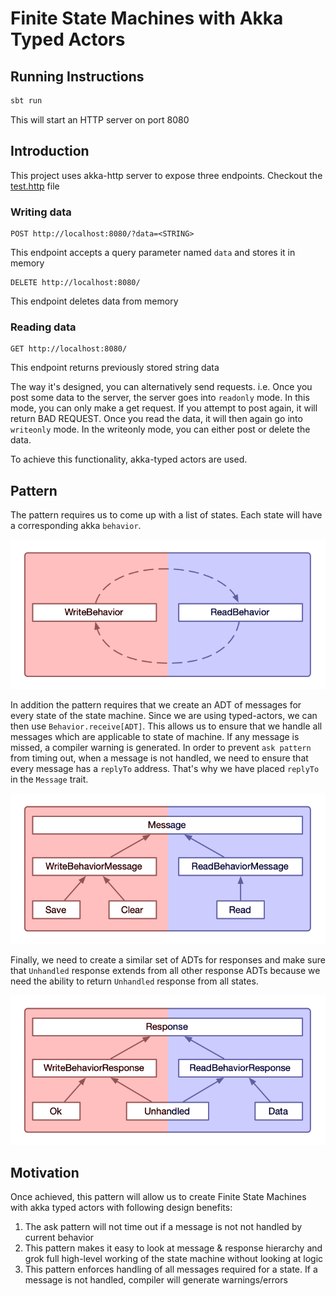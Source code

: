 # Finite State Machines with Akka Typed Actors

## Running Instructions

```sh
sbt run
```

This will start an HTTP server on port 8080

## Introduction

This project uses akka-http server to expose three endpoints. Checkout the [test.http](src/main/scala/com/example/test.http) file

### Writing data

```http request
POST http://localhost:8080/?data=<STRING>
``` 

This endpoint accepts a query parameter named `data` and stores it in memory

```http request
DELETE http://localhost:8080/
``` 
This endpoint deletes data from memory

### Reading data

```http request
GET http://localhost:8080/
``` 

This endpoint returns previously stored string data

The way it's designed, you can alternatively send requests. i.e.
Once you post some data to the server, the server goes into `readonly` mode. In this
mode, you can only make a get request. If you attempt to post again, it will
return BAD REQUEST. Once you read the data, it will then again go into `writeonly` mode. In the writeonly mode, you can either post or delete the data.

To achieve this functionality, akka-typed actors are used.

## Pattern

The pattern requires us to come up with a list of states.
Each state will have a corresponding akka `behavior`.

![image](images/Behaviors.png)

In addition the pattern requires that we create an ADT of messages for every
state of the state machine. Since we are using typed-actors,
we can then use `Behavior.receive[ADT]`.
This allows us to ensure that we handle all messages which are
applicable to state of machine. If any message is missed,
a compiler warning is generated. In order to prevent `ask pattern`
from timing out, when a message is not handled, we need to ensure
that every message has a `replyTo` address. That's why we have 
placed `replyTo` in the `Message` trait.

![image](images/Messages.png)

Finally, we need to create a similar set of ADTs for responses and
make sure that `Unhandled` response extends from all other response
ADTs because we need the ability to return `Unhandled` response
from all states.

![image](images/Responses.png)

## Motivation

Once achieved, this pattern will allow us to create Finite State Machines with akka typed actors with following design benefits:

1. The ask pattern will not time out if a message is not not handled by current behavior
1. This pattern makes it easy to look at message & response hierarchy and grok full high-level working of the state machine
without looking at logic
1. This pattern enforces handling of all messages required for a state. If a message is not handled,
compiler will generate warnings/errors
